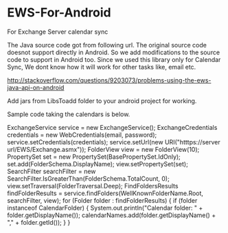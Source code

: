 EWS-For-Android
===============

For Exchange Server calendar sync

The Java source code got from following url. The original source code doesnot support directly in Android. So we add modifications to the source code to support in Android too. Since we used this library only for Calendar Sync, We dont know how it will work for other tasks like, email etc.

http://stackoverflow.com/questions/9203073/problems-using-the-ews-java-api-on-android

Add jars from LibsToadd folder to your android project for working.

Sample  code taking the calendars is below.

ExchangeService service = new ExchangeService();
ExchangeCredentials credentials = new WebCredentials(email, password);
service.setCredentials(credentials);
service.setUrl(new URI("htttps://server url/EWS/Exchange.asmx"));
FolderView view = new FolderView(10);
PropertySet set = new PropertySet(BasePropertySet.IdOnly);
set.add(FolderSchema.DisplayName);
view.setPropertySet(set);
SearchFilter searchFilter = new SearchFilter.IsGreaterThan(FolderSchema.TotalCount, 0);
view.setTraversal(FolderTraversal.Deep);
FindFoldersResults findFolderResults = service.findFolders(WellKnownFolderName.Root, searchFilter, view);
for (Folder folder : findFolderResults) {
if (folder instanceof CalendarFolder) {
System.out.println("Calendar folder: " + folder.getDisplayName());
calendarNames.add(folder.getDisplayName() + "," + folder.getId());
}
}


